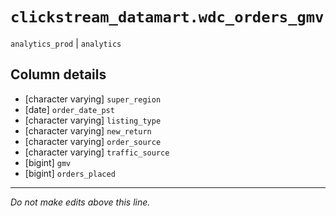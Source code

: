 # `clickstream_datamart.wdc_orders_gmv`
`analytics_prod` | `analytics`

## Column details
* [character varying] `super_region`
* [date]      `order_date_pst`
* [character varying] `listing_type`
* [character varying] `new_return`
* [character varying] `order_source`
* [character varying] `traffic_source`
* [bigint]    `gmv`
* [bigint]    `orders_placed`

-------------------------------------------------------------------------------
*Do not make edits above this line.*
